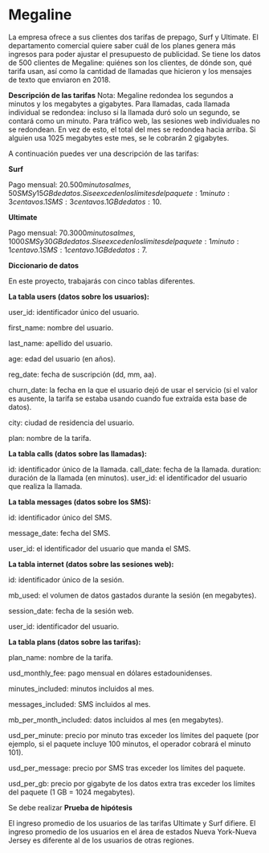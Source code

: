 # Megaline
La empresa ofrece a sus clientes dos tarifas de prepago, Surf y Ultimate. El departamento comercial quiere saber cuál de los planes genera más ingresos para poder ajustar el presupuesto de publicidad.
Se tiene los datos de 500 clientes de Megaline: quiénes son los clientes, de dónde son, qué tarifa usan, así como la cantidad de llamadas que hicieron y los mensajes de texto que enviaron en 2018.

**Descripción de las tarifas**
Nota: Megaline redondea los segundos a minutos y los megabytes a gigabytes. Para llamadas, cada llamada individual se redondea: incluso si la llamada duró solo un segundo, se contará como un minuto. Para tráfico web, las sesiones web individuales no se redondean. En vez de esto, el total del mes se redondea hacia arriba. Si alguien usa 1025 megabytes este mes, se le cobrarán 2 gigabytes.

A continuación puedes ver una descripción de las tarifas:

**Surf**

Pago mensual: 20$.
500 minutos al mes, 50 SMS y 15 GB de datos.
Si se exceden los límites del paquete:
1 minuto: 3 centavos.
1 SMS: 3 centavos.
1 GB de datos: 10$.

**Ultimate**

Pago mensual: 70$.
3000 minutos al mes, 1000 SMS y 30 GB de datos.
Si se exceden los límites del paquete:
1 minuto: 1 centavo.
1 SMS: 1 centavo.
1 GB de datos: 7$.

**Diccionario de datos**

En este proyecto, trabajarás con cinco tablas diferentes.

**La tabla users (datos sobre los usuarios):**
 
user_id: identificador único del usuario.

first_name: nombre del usuario.

last_name: apellido del usuario.

age: edad del usuario (en años).

reg_date: fecha de suscripción (dd, mm, aa).

churn_date: la fecha en la que el usuario dejó de usar el servicio (si el valor es ausente, la tarifa se estaba usando cuando fue extraída esta base de datos).

city: ciudad de residencia del usuario.

plan: nombre de la tarifa.

**La tabla calls (datos sobre las llamadas):**
 
id: identificador único de la llamada.
call_date: fecha de la llamada.
duration: duración de la llamada (en minutos).
user_id: el identificador del usuario que realiza la llamada.

**La tabla messages (datos sobre los SMS):**
 
id: identificador único del SMS.

message_date: fecha del SMS.

user_id: el identificador del usuario que manda el SMS.

**La tabla internet (datos sobre las sesiones web):**
 
id: identificador único de la sesión.

mb_used: el volumen de datos gastados durante la sesión (en megabytes).

session_date: fecha de la sesión web.

user_id: identificador del usuario.

**La tabla plans (datos sobre las tarifas):**
 
plan_name: nombre de la tarifa.

usd_monthly_fee: pago mensual en dólares estadounidenses.

minutes_included: minutos incluidos al mes.

messages_included: SMS incluidos al mes.

mb_per_month_included: datos incluidos al mes (en megabytes).

usd_per_minute: precio por minuto tras exceder los límites del paquete (por ejemplo, si el paquete incluye 100 minutos, el operador cobrará el minuto 101).

usd_per_message: precio por SMS tras exceder los límites del paquete.

usd_per_gb: precio por gigabyte de los datos extra tras exceder los límites del paquete (1 GB = 1024 megabytes).

Se debe realizar **Prueba de hipótesis**

El ingreso promedio de los usuarios de las tarifas Ultimate y Surf difiere.
El ingreso promedio de los usuarios en el área de estados Nueva York-Nueva Jersey es diferente al de los usuarios de otras regiones.

